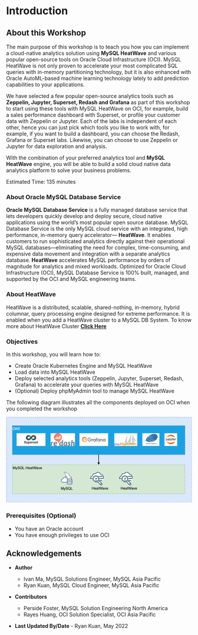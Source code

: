 # Introduction

## About this Workshop

The main purpose of this workshop is to teach you how you can implement a cloud-native analytics solution using **MySQL HeatWave** and various popular open-source tools on Oracle Cloud Infrastructure (OCI). MySQL HeatWave is not only proven to accelerate your most complicated SQL queries with in-memory partitioning technology, but it is also enhanced with Oracle AutoML-based machine learning technology lately to add prediction capabilities to your applications.

We have selected a few popular open-source analytics tools such as **Zeppelin, Jupyter, Superset, Redash and Grafana** as part of this workshop to start using these tools with MySQL HeatWave on OCI, for example, build a sales performance dashboard with Superset, or profile your customer data with Zeppelin or Jupyter. Each of the labs is independent of each other, hence you can just pick which tools you like to work with, for example, if you want to build a dashboard, you can choose the Redash, Grafana or Superset labs. Likewise, you can choose to use Zeppelin or Jupyter for data exploration and analysis.

With the combination of your preferred analytics tool and **MySQL HeatWave** engine, you will be able to build a solid cloud native data analytics platform to solve your business problems.

[](youtube:pexH2tqI_0E)

Estimated Time: 135 minutes

### About Oracle MySQL Database Service

**Oracle MySQL Database Service** is a fully managed database service that lets developers quickly develop and deploy secure, cloud native applications using the world’s most popular open source database. MySQL Database Service is the only MySQL cloud service with an integrated, high performance, in-memory query accelerator—
**HeatWave**. It enables customers to run sophisticated analytics directly against their operational MySQL databases—eliminating the need for complex, time-consuming, and expensive data movement and integration with a separate analytics database. **HeatWave** accelerates MySQL performance by orders of magnitude for analytics and mixed workloads. Optimized for Oracle Cloud Infrastructure (OCI), MySQL Database Service is 100% built, managed, and supported by the OCI and MySQL engineering teams.

### About HeatWave

HeatWave is a distributed, scalable, shared-nothing, in-memory, hybrid columnar, query processing engine designed for extreme performance. It is enabled when you add a HeatWave cluster to a MySQL DB System. To know more about HeatWave Cluster <a href="https://dev.mysql.com/doc/heatwave/en/heatwave-introduction.html" target="\_blank">**Click Here**</a>

### Objectives

In this workshop, you will learn how to:

* Create Oracle Kubernetes Engine and MySQL HeatWave
* Load data into MySQL HeatWave
* Deploy selected analytics tools (Zeppelin, Jupyter, Superset, Redash, Grafana) to accelerate your queries with MySQL HeatWave
* (Optional) Deploy phpMyAdmin tool to manage MySQL HeatWave

The following diagram illustrates all the components deployed on OCI when you completed the workshop

![OCI architecture](images/heatwave-cloud-analytics.png)

### Prerequisites (Optional)

* You have an Oracle account
* You have enough privileges to use OCI

## Acknowledgements

* **Author**
	* Ivan Ma, MySQL Solutions Engineer, MySQL Asia Pacific
	* Ryan Kuan, MySQL Cloud Engineer, MySQL Asia Pacific
* **Contributors**
	* Perside Foster, MySQL Solution Engineering North America
	* Rayes Huang, OCI Solution Specialist, OCI Asia Pacific

* **Last Updated By/Date** - Ryan Kuan, May 2022
